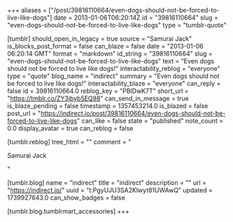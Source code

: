 +++
aliases = ["/post/39816110664/even-dogs-should-not-be-forced-to-live-like-dogs"]
date = 2013-01-06T06:20:14Z
id = "39816110664"
slug = "even-dogs-should-not-be-forced-to-live-like-dogs"
type = "tumblr-quote"

[tumblr]
should_open_in_legacy = true
source = "Samurai Jack"
is_blocks_post_format = false
can_blaze = false
date = "2013-01-06 06:20:14 GMT"
format = "markdown"
id_string = "39816110664"
slug = "even-dogs-should-not-be-forced-to-live-like-dogs"
text = "Even dogs should not be forced to live like dogs!"
interactability_reblog = "everyone"
type = "quote"
blog_name = "indirect"
summary = "Even dogs should not be forced to live like dogs!"
interactability_blaze = "everyone"
can_reply = false
id = 39816110664.0
reblog_key = "PBlDwK7T"
short_url = "https://tmblr.co/ZY3jbyb5EQ98"
can_send_in_message = true
is_blaze_pending = false
timestamp = 1357453214.0
is_blazed = false
post_url = "https://indirect.io/post/39816110664/even-dogs-should-not-be-forced-to-live-like-dogs"
can_like = false
state = "published"
note_count = 0.0
display_avatar = true
can_reblog = false

[tumblr.reblog]
tree_html = ""
comment = "<p>Samurai Jack</p>"

[tumblr.blog]
name = "indirect"
title = "indirect"
description = ""
url = "https://indirect.io/"
uuid = "t:PgyUJU3SA2Klwyt81UWAwQ"
updated = 1739927643.0
can_show_badges = false

[tumblr.blog.tumblrmart_accessories]
+++
